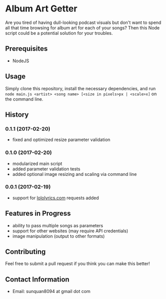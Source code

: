 # Album Art Getter
Are you tired of having dull-looking podcast visuals but don't want to spend all that time browsing for album art for each of your songs? Then this Node script could be a potential solution for your troubles.

## Prerequisites
- NodeJS

## Usage
Simply clone this repository, install the necessary dependencies, and run `node main.js <artist> <song name> [<size in pixels>px | <scale>x]` on the command line.

## History

### 0.1.1 (2017-02-20)
- fixed and optimized resize parameter validation

### 0.1.0 (2017-02-20)
- modularized main script
- added parameter validation tests
- added optional image resizing and scaling via command line

### 0.0.1 (2017-02-19)
- support for [lololyrics.com](lololyrics.com) requests added

## Features in Progress
- ability to pass multiple songs as parameters
- support for other websites (may require API credentials)
- image manipulation (output to other formats)

## Contributing
Feel free to submit a pull request if you think you can make this better!

## Contact Information
- Email: sunquan8094 at gmail dot com
